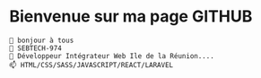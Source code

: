 # Bienvenue sur ma page GITHUB



    👋 bonjour à tous
    👀 SEBTECH-974
    💞️ Développeur Intégrateur Web Ile de la Réunion....
    📫 HTML/CSS/SASS/JAVASCRIPT/REACT/LARAVEL


